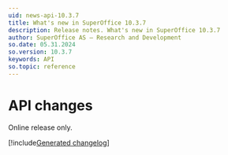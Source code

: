 ```yaml
---
uid: news-api-10.3.7
title: What's new in SuperOffice 10.3.7
description: Release notes. What's new in SuperOffice 10.3.7
author: SuperOffice AS – Research and Development
so.date: 05.31.2024
so.version: 10.3.7
keywords: API
so.topic: reference
---
```


# API changes

Online release only.

[!include[Generated changelog](includes/changes-10.3.7.352.md)]
